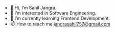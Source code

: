 - 👋 Hi, I’m Sahil Jangra.
- 👀 I’m interested in Software Engineering.
- 🌱 I’m currently learning Frontend Development.
- 📫 How to reach me jangrasahil757@gmail.com

<!---
Sahiljangra88/Sahiljangra88 is a ✨ special ✨ repository because its `README.md` (this file) appears on your GitHub profile.
You can click the Preview link to take a look at your changes.
--->
